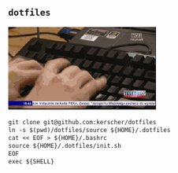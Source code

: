 `dotfiles`
----------

![If you could only see this image…](images/the-other-guy-is-picking-his-nose.gif)

```shell
git clone git@github.com:kerscher/dotfiles
ln -s $(pwd)/dotfiles/source ${HOME}/.dotfiles
cat << EOF > ${HOME}/.bashrc
source ${HOME}/.dotfiles/init.sh
EOF
exec ${SHELL}
```
